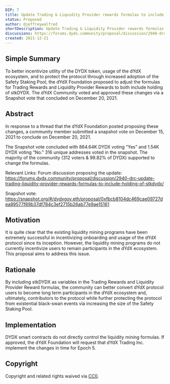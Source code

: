```yaml
---
DIP: 7
title: Update Trading & Liquidity Provider rewards formulas to include holding of stkDYDX
status: Proposed
author: @jeffreywalfred
shortDescription: Update Trading & Liquidity Provider rewards formulas to include holding of stkDYDX
discussions: https://forums.dydx.community/proposal/discussion/2940-drc-update-trading-liquidity-provider-rewards-formulas-to-include-holding-of-stkdydx/
created: 2021-12-21
---
```


## Simple Summary

To better incentivize utility of the DYDX token, usage of the dYdX ecosystem, and to protect the protocol through increased adoption of the Safety Staking Pool, the dYdX Foundation proposed to adjust the formulas for Trading Rewards and Liquidity Provider Rewards to both include holding of stkDYDX. The dYdX Community voted and approved these changes via a Snapshot vote that concluded on December 20, 2021.

## Abstract

In response to a thread that the dYdX Foundation posted proposing these changes, a community member submitted a snapshot vote on December 15, 2021 to conclude on December 20, 2021.

The Snapshot vote concluded with 864.64K DYDX voting “Yes” and 1.54K DYDX voting “No.” 316 unique addresses voted in the snapshot. The majority of the community (312 voters & 99.82% of DYDX) supported to change the formulas.

Relevant Links:
Forum discussion proposing the update: https://forums.dydx.community/proposal/discussion/2940-drc-update-trading-liquidity-provider-rewards-formulas-to-include-holding-of-stkdydx/

Snapshot vote: https://snapshot.org/#/dydxgov.eth/proposal/0xfbcb8104dc469cae09727dea89577f89b37df784c3ef2715b26ab77e9ae15161

## Motivation

It is quite clear that the existing liquidity mining programs have been extremely successful in incentivizing onboarding and usage of the dYdX protocol since its inception. However, the liquidity mining programs do not currently incentivize users to remain participants in the dYdX ecosystem. This proposal aims to address this issue.

## Rationale

By including stkDYDX as variables in the Trading Rewards and Liquidity Provider Reward formulas, the community can better convert dYdX protocol users to become long term participants in the dYdX ecosystem and, ultimately, contributors to the protocol while further protecting the protocol from existential black-swan events via increasing the size of the Safety Staking Pool.

## Implementation

DYDX smart contracts do not directly control the liquidity mining formulas. If approved, the dYdX Foundation will request that dYdX Trading Inc. implement the changes in time for Epoch 5.

## Copyright

Copyright and related rights waived via [CC0](https://creativecommons.org/publicdomain/zero/1.0/).

